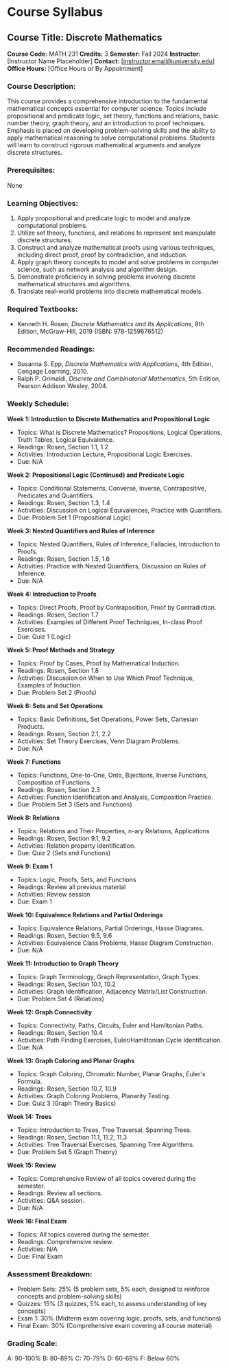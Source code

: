 # Course Syllabus
## Course Title: Discrete Mathematics
**Course Code:** MATH 231
**Credits:** 3
**Semester:** Fall 2024
**Instructor:** [Instructor Name Placeholder]
**Contact:** [instructor.email@university.edu]
**Office Hours:** [Office Hours or By Appointment]

### Course Description:
This course provides a comprehensive introduction to the fundamental mathematical concepts essential for computer science. Topics include propositional and predicate logic, set theory, functions and relations, basic number theory, graph theory, and an introduction to proof techniques. Emphasis is placed on developing problem-solving skills and the ability to apply mathematical reasoning to solve computational problems. Students will learn to construct rigorous mathematical arguments and analyze discrete structures.

### Prerequisites:
None

### Learning Objectives:
1.  Apply propositional and predicate logic to model and analyze computational problems.
2.  Utilize set theory, functions, and relations to represent and manipulate discrete structures.
3.  Construct and analyze mathematical proofs using various techniques, including direct proof, proof by contradiction, and induction.
4.  Apply graph theory concepts to model and solve problems in computer science, such as network analysis and algorithm design.
5.  Demonstrate proficiency in solving problems involving discrete mathematical structures and algorithms.
6.  Translate real-world problems into discrete mathematical models.

### Required Textbooks:
- Kenneth H. Rosen, *Discrete Mathematics and Its Applications*, 8th Edition, McGraw-Hill, 2019 (ISBN: 978-1259676512)

### Recommended Readings:
- Susanna S. Epp, *Discrete Mathematics with Applications*, 4th Edition, Cengage Learning, 2010.
- Ralph P. Grimaldi, *Discrete and Combinatorial Mathematics*, 5th Edition, Pearson Addison Wesley, 2004.

### Weekly Schedule:
**Week 1: Introduction to Discrete Mathematics and Propositional Logic**
- Topics: What is Discrete Mathematics? Propositions, Logical Operations, Truth Tables, Logical Equivalence.
- Readings: Rosen, Section 1.1, 1.2
- Activities: Introduction Lecture, Propositional Logic Exercises.
- Due: N/A

**Week 2: Propositional Logic (Continued) and Predicate Logic**
- Topics: Conditional Statements, Converse, Inverse, Contrapositive, Predicates and Quantifiers.
- Readings: Rosen, Section 1.3, 1.4
- Activities: Discussion on Logical Equivalences, Practice with Quantifiers.
- Due: Problem Set 1 (Propositional Logic)

**Week 3: Nested Quantifiers and Rules of Inference**
- Topics: Nested Quantifiers, Rules of Inference, Fallacies, Introduction to Proofs.
- Readings: Rosen, Section 1.5, 1.6
- Activities: Practice with Nested Quantifiers, Discussion on Rules of Inference.
- Due: N/A

**Week 4: Introduction to Proofs**
- Topics: Direct Proofs, Proof by Contraposition, Proof by Contradiction.
- Readings: Rosen, Section 1.7
- Activities: Examples of Different Proof Techniques, In-class Proof Exercises.
- Due: Quiz 1 (Logic)

**Week 5: Proof Methods and Strategy**
- Topics: Proof by Cases, Proof by Mathematical Induction.
- Readings: Rosen, Section 1.8
- Activities: Discussion on When to Use Which Proof Technique, Examples of Induction.
- Due: Problem Set 2 (Proofs)

**Week 6: Sets and Set Operations**
- Topics: Basic Definitions, Set Operations, Power Sets, Cartesian Products.
- Readings: Rosen, Section 2.1, 2.2
- Activities: Set Theory Exercises, Venn Diagram Problems.
- Due: N/A

**Week 7: Functions**
- Topics: Functions, One-to-One, Onto, Bijections, Inverse Functions, Composition of Functions.
- Readings: Rosen, Section 2.3
- Activities: Function Identification and Analysis, Composition Practice.
- Due: Problem Set 3 (Sets and Functions)

**Week 8: Relations**
- Topics: Relations and Their Properties, n-ary Relations, Applications
- Readings: Rosen, Section 9.1, 9.2
- Activities: Relation property identification.
- Due: Quiz 2 (Sets and Functions)

**Week 9: Exam 1**
- Topics: Logic, Proofs, Sets, and Functions
- Readings: Review all previous material
- Activities: Review session
- Due: Exam 1

**Week 10: Equivalence Relations and Partial Orderings**
- Topics: Equivalence Relations, Partial Orderings, Hasse Diagrams.
- Readings: Rosen, Section 9.5, 9.6
- Activities: Equivalence Class Problems, Hasse Diagram Construction.
- Due: N/A

**Week 11: Introduction to Graph Theory**
- Topics: Graph Terminology, Graph Representation, Graph Types.
- Readings: Rosen, Section 10.1, 10.2
- Activities: Graph Identification, Adjacency Matrix/List Construction.
- Due: Problem Set 4 (Relations)

**Week 12: Graph Connectivity**
- Topics: Connectivity, Paths, Circuits, Euler and Hamiltonian Paths.
- Readings: Rosen, Section 10.4
- Activities: Path Finding Exercises, Euler/Hamiltonian Cycle Identification.
- Due: N/A

**Week 13: Graph Coloring and Planar Graphs**
- Topics: Graph Coloring, Chromatic Number, Planar Graphs, Euler's Formula.
- Readings: Rosen, Section 10.7, 10.9
- Activities: Graph Coloring Problems, Planarity Testing.
- Due: Quiz 3 (Graph Theory Basics)

**Week 14: Trees**
- Topics: Introduction to Trees, Tree Traversal, Spanning Trees.
- Readings: Rosen, Section 11.1, 11.2, 11.3
- Activities: Tree Traversal Exercises, Spanning Tree Algorithms.
- Due: Problem Set 5 (Graph Theory)

**Week 15: Review**
- Topics: Comprehensive Review of all topics covered during the semester.
- Readings: Review all sections.
- Activities: Q&A session.
- Due: N/A

**Week 16: Final Exam**
- Topics: All topics covered during the semester.
- Readings: Comprehensive review.
- Activities: N/A
- Due: Final Exam

### Assessment Breakdown:
*   Problem Sets: 25% (5 problem sets, 5% each, designed to reinforce concepts and problem-solving skills)
*   Quizzes: 15% (3 quizzes, 5% each, to assess understanding of key concepts)
*   Exam 1: 30% (Midterm exam covering logic, proofs, sets, and functions)
*   Final Exam: 30% (Comprehensive exam covering all course material)

### Grading Scale:
A: 90-100%
B: 80-89%
C: 70-79%
D: 60-69%
F: Below 60%